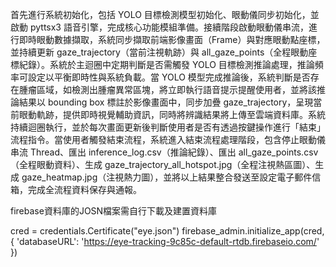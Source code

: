 
首先進行系統初始化，包括 YOLO 目標檢測模型初始化、眼動儀同步初始化，並啟動 pyttsx3 語音引擎，完成核心功能模組準備。接續階段啟動眼動儀串流，進行即時眼動數據擷取，系統同步擷取前端影像畫面（Frame）與對應眼動點座標，並持續更新 gaze_trajectory（當前注視軌跡）與 all_gaze_points（全程眼動座標紀錄）。系統於主迴圈中定期判斷是否需觸發 YOLO 目標檢測推論處理，推論頻率可設定以平衡即時性與系統負載。當 YOLO 模型完成推論後，系統判斷是否存在腫瘤區域，如檢測出腫瘤異常區塊，將立即執行語音提示提醒使用者，並將該推論結果以 bounding box 標註於影像畫面中，同步加疊 gaze_trajectory，呈現當前眼動軌跡，提供即時視覺輔助資訊，同時將辨識結果將上傳至雲端資料庫。系統持續迴圈執行，並於每次畫面更新後判斷使用者是否有透過按鍵操作進行「結束」流程指令。當使用者觸發結束流程，系統進入結束流程處理階段，包含停止眼動儀串流 Thread、匯出 inference_log.csv（推論紀錄）、匯出 all_gaze_points.csv（全程眼動資料）、生成 gaze_trajectory_all_hotspot.jpg（全程注視熱區圖）、生成 gaze_heatmap.jpg（注視熱力圖），並將以上結果整合發送至設定電子郵件信箱，完成全流程資料保存與通報。




firebase資料庫的JOSN檔案需自行下載及建置資料庫

cred = credentials.Certificate("eye.json")
firebase_admin.initialize_app(cred, {
    'databaseURL': 'https://eye-tracking-9c85c-default-rtdb.firebaseio.com/'
})

